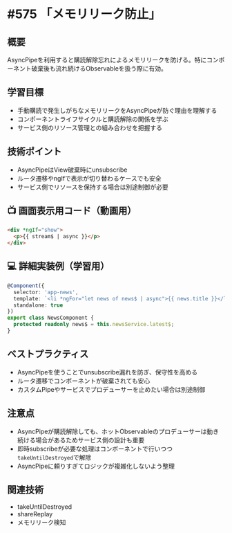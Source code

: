 # #575 「メモリリーク防止」

## 概要
AsyncPipeを利用すると購読解除忘れによるメモリリークを防げる。特にコンポーネント破棄後も流れ続けるObservableを扱う際に有効。

## 学習目標
- 手動購読で発生しがちなメモリリークをAsyncPipeが防ぐ理由を理解する
- コンポーネントライフサイクルと購読解除の関係を学ぶ
- サービス側のリソース管理との組み合わせを把握する

## 技術ポイント
- AsyncPipeはView破棄時にunsubscribe
- ルータ遷移やngIfで表示が切り替わるケースでも安全
- サービス側でリソースを保持する場合は別途制御が必要

## 📺 画面表示用コード（動画用）
```html
<div *ngIf="show">
  <p>{{ stream$ | async }}</p>
</div>
```

## 💻 詳細実装例（学習用）
```typescript
@Component({
  selector: 'app-news',
  template: `<li *ngFor="let news of news$ | async">{{ news.title }}</li>`,
  standalone: true
})
export class NewsComponent {
  protected readonly news$ = this.newsService.latest$;
}
```

## ベストプラクティス
- AsyncPipeを使うことでunsubscribe漏れを防ぎ、保守性を高める
- ルータ遷移でコンポーネントが破棄されても安心
- カスタムPipeやサービスでプロデューサーを止めたい場合は別途制御

## 注意点
- AsyncPipeが購読解除しても、ホットObservableのプロデューサーは動き続ける場合があるためサービス側の設計も重要
- 即時subscribeが必要な処理はコンポーネントで行いつつ`takeUntilDestroyed`で解除
- AsyncPipeに頼りすぎてロジックが複雑化しないよう整理

## 関連技術
- takeUntilDestroyed
- shareReplay
- メモリリーク検知
